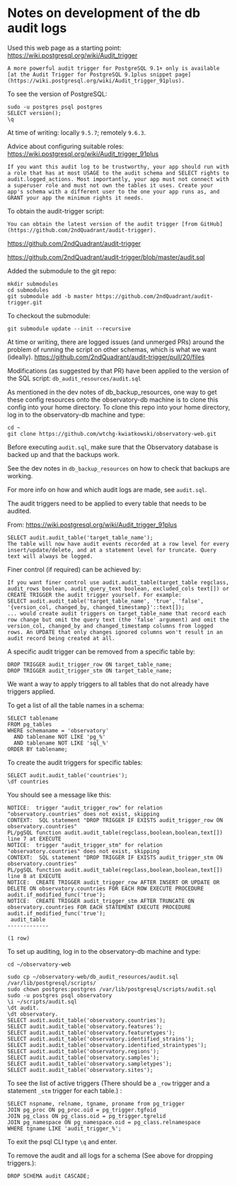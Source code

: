 # Notes on development of the db audit logs

Used this web page as a starting point: https://wiki.postgresql.org/wiki/Audit_trigger
```
A more powerful audit trigger for PostgreSQL 9.1+ only is available [at the Audit Trigger for PostgreSQL 9.1plus snippet page](https://wiki.postgresql.org/wiki/Audit_trigger_91plus).
```

To see the version of PostgreSQL:
```
sudo -u postgres psql postgres
SELECT version();
\q
```

At time of writing: locally `9.5.7`; remotely `9.6.3`.

Advice about configuring suitable roles: https://wiki.postgresql.org/wiki/Audit_trigger_91plus
```
If you want this audit log to be trustworthy, your app should run with a role that has at most USAGE to the audit schema and SELECT rights to audit.logged_actions. Most importantly, your app must not connect with a superuser role and must not own the tables it uses. Create your app's schema with a different user to the one your app runs as, and GRANT your app the minimum rights it needs.
```

To obtain the audit-trigger script:
```
You can obtain the latest version of the audit trigger [from GitHub](https://github.com/2ndQuadrant/audit-trigger).
```


https://github.com/2ndQuadrant/audit-trigger

https://github.com/2ndQuadrant/audit-trigger/blob/master/audit.sql

Added the submodule to the git repo:
```
mkdir submodules
cd submodules
git submodule add -b master https://github.com/2ndQuadrant/audit-trigger.git
```

To checkout the submodule:
```
git submodule update --init --recursive
```

At time or writing, there are logged issues (and unmerged PRs) around the problem of running the script on other schemas, which is what we want (ideally).
https://github.com/2ndQuadrant/audit-trigger/pull/20/files

Modifications (as suggested by that PR) have been applied to the version of the SQL script: `db_audit_resources/audit.sql`


As mentioned in the dev notes of db_backup_resources, one way to get these config resources onto the observatory-db machine is to clone this config into your home directory. To clone this repo into your home directory, log in to the observatory-db machine and type:
```
cd ~
git clone https://github.com/wtchg-kwiatkowski/observatory-web.git

```


Before executing `audit.sql`, make sure that the Observatory database is backed up and that the backups work.

See the dev notes in `db_backup_resources` on how to check that backups are working.

For more info on how and which audit logs are made, see `audit.sql`.

The audit triggers need to be applied to every table that needs to be audited.

From: https://wiki.postgresql.org/wiki/Audit_trigger_91plus
```
SELECT audit.audit_table('target_table_name');
The table will now have audit events recorded at a row level for every insert/update/delete, and at a statement level for truncate. Query text will always be logged.
```

Finer control (if required) can be achieved by:
```
If you want finer control use audit.audit_table(target_table regclass, audit_rows boolean, audit_query_text boolean, excluded_cols text[]) or CREATE TRIGGER the audit trigger yourself. For example:
SELECT audit.audit_table('target_table_name', 'true', 'false', '{version_col, changed_by, changed_timestamp}'::text[]);
... would create audit triggers on target_table_name that record each row change but omit the query text (the 'false' argument) and omit the version_col, changed_by and changed_timestamp columns from logged rows. An UPDATE that only changes ignored columns won't result in an audit record being created at all.
```

A specific audit trigger can be removed from a specific table by:
```
DROP TRIGGER audit_trigger_row ON target_table_name;
DROP TRIGGER audit_trigger_stm ON target_table_name;
```

We want a way to apply triggers to all tables that do not already have triggers applied.


To get a list of all the table names in a schema:
```
SELECT tablename
FROM pg_tables
WHERE schemaname = 'observatory'
  AND tablename NOT LIKE 'pg_%' 
  AND tablename NOT LIKE 'sql_%' 
ORDER BY tablename;
```

To create the audit triggers for specific tables:
```
SELECT audit.audit_table('countries');
\df countries
```

You should see a message like this:
```
NOTICE:  trigger "audit_trigger_row" for relation "observatory.countries" does not exist, skipping
CONTEXT:  SQL statement "DROP TRIGGER IF EXISTS audit_trigger_row ON observatory.countries"
PL/pgSQL function audit.audit_table(regclass,boolean,boolean,text[]) line 7 at EXECUTE
NOTICE:  trigger "audit_trigger_stm" for relation "observatory.countries" does not exist, skipping
CONTEXT:  SQL statement "DROP TRIGGER IF EXISTS audit_trigger_stm ON observatory.countries"
PL/pgSQL function audit.audit_table(regclass,boolean,boolean,text[]) line 8 at EXECUTE
NOTICE:  CREATE TRIGGER audit_trigger_row AFTER INSERT OR UPDATE OR DELETE ON observatory.countries FOR EACH ROW EXECUTE PROCEDURE audit.if_modified_func('true');
NOTICE:  CREATE TRIGGER audit_trigger_stm AFTER TRUNCATE ON observatory.countries FOR EACH STATEMENT EXECUTE PROCEDURE audit.if_modified_func('true');
 audit_table 
-------------
 
(1 row)

```



To set up auditing, log in to the observatory-db machine and type:
```
cd ~/observatory-web

sudo cp ~/observatory-web/db_audit_resources/audit.sql /var/lib/postgresql/scripts/
sudo chown postgres:postgres /var/lib/postgresql/scripts/audit.sql
sudo -u postgres psql observatory
\i ~/scripts/audit.sql
\dt audit.
\dt observatory.
SELECT audit.audit_table('observatory.countries');
SELECT audit.audit_table('observatory.features');
SELECT audit.audit_table('observatory.featuretypes');
SELECT audit.audit_table('observatory.identified_strains');
SELECT audit.audit_table('observatory.identified_straintypes');
SELECT audit.audit_table('observatory.regions');
SELECT audit.audit_table('observatory.samples');
SELECT audit.audit_table('observatory.sampletypes');
SELECT audit.audit_table('observatory.sites');
```

To see the list of active triggers (There should be a `_row` trigger and a statement `_stm` trigger for each table.) :
```
SELECT nspname, relname, tgname, proname from pg_trigger
JOIN pg_proc ON pg_proc.oid = pg_trigger.tgfoid
JOIN pg_class ON pg_class.oid = pg_trigger.tgrelid
JOIN pg_namespace ON pg_namespace.oid = pg_class.relnamespace
WHERE tgname LIKE 'audit_trigger_%';
```

To exit the psql CLI type `\q` and enter.

To remove the audit and all logs for a schema (See above for dropping triggers.):
```
DROP SCHEMA audit CASCADE;
```
